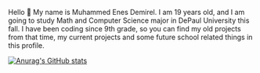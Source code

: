Hello 👋 My name is Muhammed Enes Demirel. I am 19 years old, and I am going to study Math and Computer Science major in DePaul University this fall. I have been coding since 9th grade, so you can find my old projects from that time, my current projects and some future school related things in this profile. 

[![Anurag's GitHub stats](https://github-readme-stats.vercel.app/api?username=enesdemirelus)](https://github.com/enesdemirelus/github-readme-stats)
